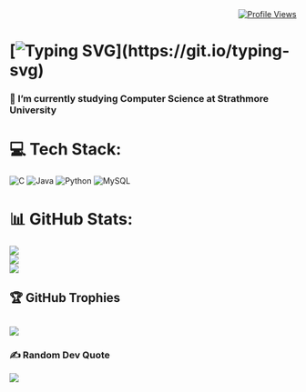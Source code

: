 <div style="text-align: right;">
  <a href="https://visitcount.itsvg.in">
    <img src="https://visitcount.itsvg.in/api?id=Y-u-k-i-h&icon=10&color=0" alt="Profile Views">
  </a>
</div>


# [![Typing SVG](https://readme-typing-svg.demolab.com?font=Silkscreen&duration=4000&pause=1000&color=C0CAF5&width=520&lines=Hi+%F0%9F%91%8B%2C+I'm+Richard+%F0%9F%99%82.;A+passionate+programmer+from+Kenya+%E2%9D%A4%EF%B8%8F.)](https://git.io/typing-svg)
<h3>🌱 I’m currently studying Computer Science at Strathmore University</h3>

# 💻 Tech Stack:
![C](https://img.shields.io/badge/c-%2300599C.svg?style=plastic&logo=c&logoColor=white) ![Java](https://img.shields.io/badge/java-%23ED8B00.svg?style=plastic&logo=openjdk&logoColor=white) ![Python](https://img.shields.io/badge/python-3670A0?style=plastic&logo=python&logoColor=ffdd54) ![MySQL](https://img.shields.io/badge/mysql-4479A1.svg?style=plastic&logo=mysql&logoColor=white)
# 📊 GitHub Stats:
![](https://github-readme-stats.vercel.app/api?username=Y-u-k-i-h&theme=tokyonight&hide_border=false&include_all_commits=true&count_private=false)<br/>
![](https://github-readme-streak-stats.herokuapp.com/?user=Y-u-k-i-h&theme=tokyonight&hide_border=false)<br/>
![](https://github-readme-stats.vercel.app/api/top-langs/?username=Y-u-k-i-h&theme=tokyonight&hide_border=false&include_all_commits=true&count_private=false&layout=donut)
## 🏆 GitHub Trophies
![](https://github-profile-trophy.vercel.app/?username=Y-u-k-i-h&theme=tokyonight&no-frame=false&no-bg=false&margin-w=4)
---
### ✍️ Random Dev Quote
![](https://quotes-github-readme.vercel.app/api?type=horizontal&theme=tokyonight)
